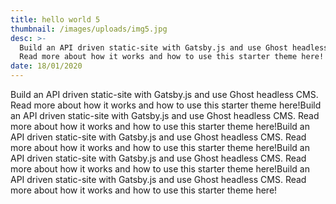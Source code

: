 ```yaml
---
title: hello world 5
thumbnail: /images/uploads/img5.jpg
desc: >-
  Build an API driven static-site with Gatsby.js and use Ghost headless CMS.
  Read more about how it works and how to use this starter theme here!
date: 18/01/2020
---
```


Build an API driven static-site with Gatsby.js and use Ghost headless CMS. Read more about how it works and how to use this starter theme here!Build an API driven static-site with Gatsby.js and use Ghost headless CMS. Read more about how it works and how to use this starter theme here!Build an API driven static-site with Gatsby.js and use Ghost headless CMS. Read more about how it works and how to use this starter theme here!Build an API driven static-site with Gatsby.js and use Ghost headless CMS. Read more about how it works and how to use this starter theme here!Build an API driven static-site with Gatsby.js and use Ghost headless CMS. Read more about how it works and how to use this starter theme here!
